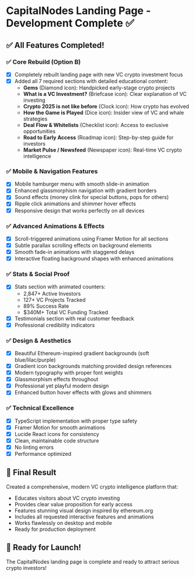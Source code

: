 # CapitalNodes Landing Page - Development Complete ✅

## ✅ All Features Completed!

### ✅ Core Rebuild (Option B)
- [x] Completely rebuilt landing page with new VC crypto investment focus
- [x] Added all 7 required sections with detailed educational content:
  * **Gems** (Diamond icon): Handpicked early-stage crypto projects
  * **What is a VC Investment?** (Briefcase icon): Clear explanation of VC investing
  * **Crypto 2025 is not like before** (Clock icon): How crypto has evolved
  * **How the Game is Played** (Dice icon): Insider view of VC and whale strategies
  * **Deal Flow & Whitelists** (Checklist icon): Access to exclusive opportunities
  * **Road to Early Access** (Roadmap icon): Step-by-step guide for investors
  * **Market Pulse / Newsfeed** (Newspaper icon): Real-time VC crypto intelligence

### ✅ Mobile & Navigation Features
- [x] Mobile hamburger menu with smooth slide-in animation
- [x] Enhanced glassmorphism navigation with gradient borders
- [x] Sound effects (money clink for special buttons, pops for others)
- [x] Ripple click animations and shimmer hover effects
- [x] Responsive design that works perfectly on all devices

### ✅ Advanced Animations & Effects
- [x] Scroll-triggered animations using Framer Motion for all sections
- [x] Subtle parallax scrolling effects on background elements
- [x] Smooth fade-in animations with staggered delays
- [x] Interactive floating background shapes with enhanced animations

### ✅ Stats & Social Proof
- [x] Stats section with animated counters:
  * 2,847+ Active Investors
  * 127+ VC Projects Tracked
  * 89% Success Rate
  * $340M+ Total VC Funding Tracked
- [x] Testimonials section with real customer feedback
- [x] Professional credibility indicators

### ✅ Design & Aesthetics
- [x] Beautiful Ethereum-inspired gradient backgrounds (soft blue/lilac/purple)
- [x] Gradient icon backgrounds matching provided design references
- [x] Modern typography with proper font weights
- [x] Glassmorphism effects throughout
- [x] Professional yet playful modern design
- [x] Enhanced button hover effects with glows and shimmers

### ✅ Technical Excellence
- [x] TypeScript implementation with proper type safety
- [x] Framer Motion for smooth animations
- [x] Lucide React icons for consistency
- [x] Clean, maintainable code structure
- [x] No linting errors
- [x] Performance optimized

## 🎯 Final Result
Created a comprehensive, modern VC crypto intelligence platform that:
- Educates visitors about VC crypto investing
- Provides clear value proposition for early access
- Features stunning visual design inspired by ethereum.org
- Includes all requested interactive features and animations
- Works flawlessly on desktop and mobile
- Ready for production deployment

## 🚀 Ready for Launch!
The CapitalNodes landing page is complete and ready to attract serious crypto investors!
